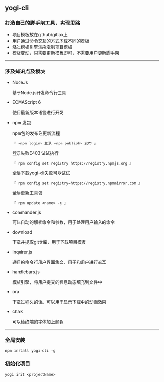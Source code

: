 <!--
 * @Author: yogi
 * @Date: 2023-05-31 10:16:38
 * @LastEditors: yogi
 * @LastEditTime: 2023-05-31 10:16:38
 * @Description: Nothing Impossible
-->
## yogi-cli

### 打造自己的脚手架工具，实现思路

- 项目模板放在github/gitlab上
- 用户通过命令交互的方式下载不同的模板
- 经过模板引擎渲染定制项目模板
- 模板变动，只需要更新模板即可，不需要用户更新脚手架

****
### 涉及知识点及模块

- NodeJs
  
  基于Node.js开发命令行工具

- ECMAScript 6

  使用最新版本语言进行开发

- npm 发包

  npm包的发布及更新流程 
  
  ```『 <npm login> 登录 <npm publish> 发布 』```

  登录失败E403 试试执行 

  ```『 npm config set registry https://registry.npmjs.org 』```

  全局下载yogi-cli失败可以试试

  ```『 npm config set registry=https://registry.npmmirror.com 』```

  全局更新工具包

  ```『 npm update <name> -g 』```

- commander.js

  可以自动的解析命令和参数，用于处理用户输入的命令

- download

  下载并提取git仓库，用于下载项目模板

- Inquirer.js
  
  通用的命令行用户界面集合，用于和用户进行交互

- handlebars.js

  模板引擎，将用户提交的信息动态填充到文件中

- ora

  下载过程久的话。可以用于显示下载中的动画效果

- chalk

  可以给终端的字体加上颜色

****
### 全局安装
```
npm install yogi-cli -g
```

### 初始化项目
```
yogi init <projectName>
```